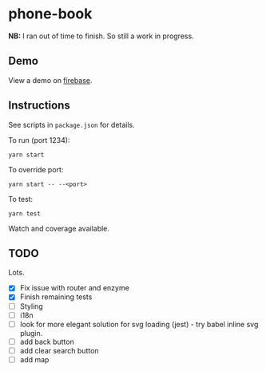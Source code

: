 # phone-book

**NB:** I ran out of time to finish. So still a work in progress.

## Demo

View a demo on [firebase](https://phone-book-d6ed9.firebaseapp.com/).

## Instructions

See scripts in `package.json` for details.

To run (port 1234):

```
yarn start
```

To override port:

```
yarn start -- --<port>
```

To test:

```
yarn test
```

Watch and coverage available.

## TODO

Lots.

- [x] Fix issue with router and enzyme
- [x] Finish remaining tests
- [ ] Styling
- [ ] i18n
- [ ] look for more elegant solution for svg loading (jest) - try babel inline svg plugin.
- [ ] add back button
- [ ] add clear search button
- [ ] add map
